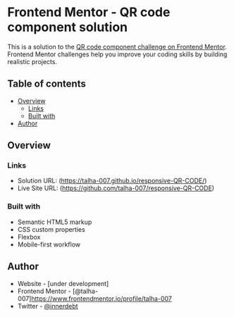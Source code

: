 # Frontend Mentor - QR code component solution

This is a solution to the [QR code component challenge on Frontend Mentor](https://www.frontendmentor.io/challenges/qr-code-component-iux_sIO_H). Frontend Mentor challenges help you improve your coding skills by building realistic projects. 

## Table of contents

- [Overview](#overview)
  - [Links](#links)
  - [Built with](#built-with)
- [Author](#author)


## Overview


### Links

- Solution URL: (https://talha-007.github.io/responsive-QR-CODE/)
- Live Site URL: (https://github.com/talha-007/responsive-QR-CODE)

### Built with

- Semantic HTML5 markup
- CSS custom properties
- Flexbox
- Mobile-first workflow


## Author

- Website - [under development]
- Frontend Mentor - [@talha-007]https://www.frontendmentor.io/profile/talha-007
- Twitter - [@innerdebt](https://www.twitter.com/innerdebt)

